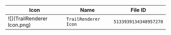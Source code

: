 | Icon | Name | File ID |
| ---  | ---  | ---     |
| ![](TrailRenderer Icon.png) | `TrailRenderer Icon` | `5133939134348957270` |
